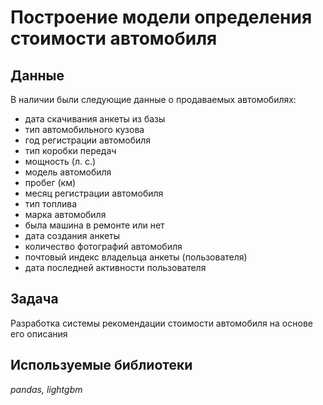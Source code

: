 # Построение модели определения стоимости автомобиля


## Данные

В наличии были следующие данные о продаваемых автомобилях:
- дата скачивания анкеты из базы
- тип автомобильного кузова
- год регистрации автомобиля
- тип коробки передач
- мощность (л. с.)
- модель автомобиля
- пробег (км)
- месяц регистрации автомобиля
- тип топлива
- марка автомобиля
- была машина в ремонте или нет
- дата создания анкеты
- количество фотографий автомобиля
- почтовый индекс владельца анкеты (пользователя)
- дата последней активности пользователя

## Задача

Разработка системы рекомендации стоимости автомобиля на основе его описания

## Используемые библиотеки
*pandas, lightgbm*
